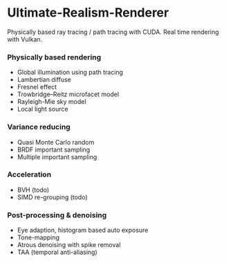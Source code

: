 # Ultimate-Realism-Renderer
Physically based ray tracing / path tracing with CUDA. Real time rendering with Vulkan.

### Physically based rendering
- Global illumination using path tracing
- Lambertian diffuse
- Fresnel effect
- Trowbridge–Reitz microfacet model
- Rayleigh-Mie sky model
- Local light source

### Variance reducing
- Quasi Monte Carlo random
- BRDF important sampling
- Multiple important sampling

### Acceleration
- BVH (todo)
- SIMD re-grouping (todo)

### Post-processing & denoising
- Eye adaption, histogram based auto exposure
- Tone-mapping
- Atrous denoising with spike removal
- TAA (temporal anti-aliasing)